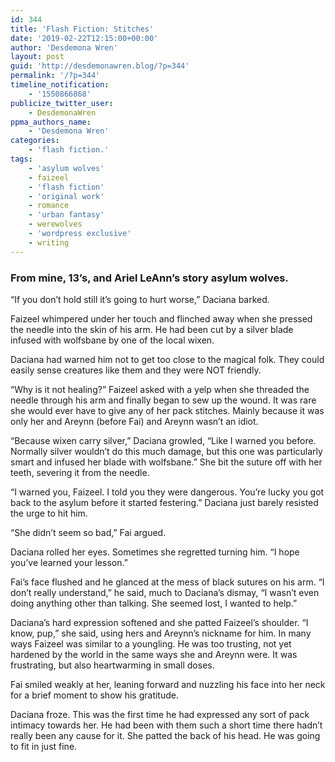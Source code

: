 ```yaml
---
id: 344
title: 'Flash Fiction: Stitches'
date: '2019-02-22T12:15:00+00:00'
author: 'Desdemona Wren'
layout: post
guid: 'http://desdemonawren.blog/?p=344'
permalink: '/?p=344'
timeline_notification:
    - '1550866868'
publicize_twitter_user:
    - DesdemonaWren
ppma_authors_name:
    - 'Desdemona Wren'
categories:
    - 'flash fiction.'
tags:
    - 'asylum wolves'
    - faizeel
    - 'flash fiction'
    - 'original work'
    - romance
    - 'urban fantasy'
    - werewolves
    - 'wordpress exclusive'
    - writing
---
```


### From mine, 13’s, and Ariel LeAnn’s story asylum wolves. 

“If you don’t hold still it’s going to hurt worse,” Daciana barked.

Faizeel whimpered under her touch and flinched away when she pressed the needle into the skin of his arm. He had been cut by a silver blade infused with wolfsbane by one of the local wixen.

Daciana had warned him not to get too close to the magical folk. They could easily sense creatures like them and they were NOT friendly.

“Why is it not healing?” Faizeel asked with a yelp when she threaded the needle through his arm and finally began to sew up the wound. It was rare she would ever have to give any of her pack stitches. Mainly because it was only her and Areynn (before Fai) and Areynn wasn’t an idiot.

“Because wixen carry silver,” Daciana growled, “Like I warned you before. Normally silver wouldn’t do this much damage, but this one was particularly smart and infused her blade with wolfsbane.” She bit the suture off with her teeth, severing it from the needle.

“I warned you, Faizeel. I told you they were dangerous. You’re lucky you got back to the asylum before it started festering.” Daciana just barely resisted the urge to hit him.

“She didn’t seem so bad,” Fai argued.

Daciana rolled her eyes. Sometimes she regretted turning him. “I hope you’ve learned your lesson.”

Fai’s face flushed and he glanced at the mess of black sutures on his arm. “I don’t really understand,” he said, much to Daciana’s dismay, “I wasn’t even doing anything other than talking. She seemed lost, I wanted to help.”

Daciana’s hard expression softened and she patted Faizeel’s shoulder. “I know, pup,” she said, using hers and Areynn’s nickname for him. In many ways Faizeel was similar to a youngling. He was too trusting, not yet hardened by the world in the same ways she and Areynn were. It was frustrating, but also heartwarming in small doses.

Fai smiled weakly at her, leaning forward and nuzzling his face into her neck for a brief moment to show his gratitude.

Daciana froze. This was the first time he had expressed any sort of pack intimacy towards her. He had been with them such a short time there hadn’t really been any cause for it. She patted the back of his head. He was going to fit in just fine.